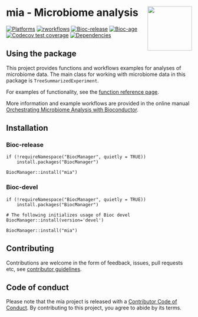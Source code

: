 # mia - Microbiome analysis <img src="man/figures/mia_logo.png" align="right" width="120" />

<!-- badges: start -->

[![Platforms](http://bioconductor.org/shields/availability/release/mia.svg)](https://bioconductor.org/packages/release/bioc/html/mia.html)
[![rworkflows](https://github.com/microbiome/mia/actions/workflows/rworkflows.yml/badge.svg?branch=devel)](https://github.com/microbiome/mia/actions)
[![Bioc-release](http://bioconductor.org/shields/build/release/bioc/mia.svg)](http://bioconductor.org/packages/release/bioc/html/mia.html)
[![Bioc-age](http://bioconductor.org/shields/years-in-bioc/mia.svg)](https://bioconductor.org/packages/release/bioc/html/mia.html)
[![Codecov test
coverage](https://codecov.io/gh/microbiome/mia/branch/devel/graph/badge.svg)](https://codecov.io/gh/microbiome/mia?branch=devel)
[![Dependencies](http://bioconductor.org//shields/dependencies/release/mia.svg)](https://bioconductor.org/packages/release/bioc/html/mia.html)

<!-- badges: end -->

## Using the package

This project provides functions and workflows examples for analyses
of microbiome data. The main class for working with microbiome data in this
package is `TreeSummarizedExperiment`. 

For examples of functionality, see the [function reference page](https://microbiome.github.io/mia/reference/index.html).

More information and example workflows are provided in the online
manual [Orchestrating Microbiome Analysis with
Bioconductor](https://microbiome.github.io/OMA).


## Installation

### Bioc-release

```
if (!requireNamespace("BiocManager", quietly = TRUE))
    install.packages("BiocManager")

BiocManager::install("mia")
```

### Bioc-devel

```
if (!requireNamespace("BiocManager", quietly = TRUE))
    install.packages("BiocManager")

# The following initializes usage of Bioc devel
BiocManager::install(version='devel')

BiocManager::install("mia")
```


## Contributing

Contributions are welcome in the form of feedback, issues, pull
requests etc, see [contributor guidelines](CONTRIBUTING.md).


## Code of conduct

Please note that the mia project is released with a [Contributor Code of Conduct](https://contributor-covenant.org/version/2/0/CODE_OF_CONDUCT.html).
By contributing to this project, you agree to abide by its terms.
